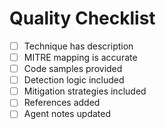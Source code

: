 # Quality Checklist

- [ ] Technique has description
- [ ] MITRE mapping is accurate
- [ ] Code samples provided
- [ ] Detection logic included
- [ ] Mitigation strategies included
- [ ] References added
- [ ] Agent notes updated
